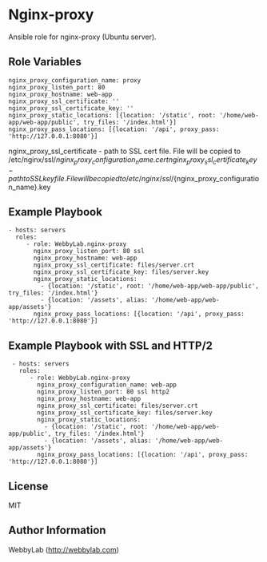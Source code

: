Nginx-proxy
=========

Ansible role for nginx-proxy (Ubuntu server).

Role Variables
--------------
    nginx_proxy_configuration_name: proxy
    nginx_proxy_listen_port: 80
    nginx_proxy_hostname: web-app
    nginx_proxy_ssl_certificate: ''
    nginx_proxy_ssl_certificate_key: ''
    nginx_proxy_static_locations: [{location: '/static', root: '/home/web-app/web-app/public', try_files: '/index.html'}]
    nginx_proxy_pass_locations: [{location: '/api', proxy_pass: 'http://127.0.0.1:8080'}]

nginx_proxy_ssl_certificate - path to SSL cert file. File will be copied to /etc/nginx/ssl/${nginx_proxy_configuration_name}.cert
nginx_proxy_ssl_certificate_key - path to SSL key file. File will be copied to /etc/nginx/ssl/${nginx_proxy_configuration_name}.key

Example Playbook
----------------

    - hosts: servers
      roles:
         - role: WebbyLab.nginx-proxy
           nginx_proxy_listen_port: 80 ssl
           nginx_proxy_hostname: web-app
           nginx_proxy_ssl_certificate: files/server.crt
           nginx_proxy_ssl_certificate_key: files/server.key
           nginx_proxy_static_locations:
             - {location: '/static', root: '/home/web-app/web-app/public', try_files: '/index.html'}
             - {location: '/assets', alias: '/home/web-app/web-app/assets'}
           nginx_proxy_pass_locations: [{location: '/api', proxy_pass: 'http://127.0.0.1:8080'}]



 Example Playbook with SSL and HTTP/2
 ------------------------------------

     - hosts: servers
       roles:
          - role: WebbyLab.nginx-proxy
            nginx_proxy_configuration_name: web-app
            nginx_proxy_listen_port: 80 ssl http2
            nginx_proxy_hostname: web-app
            nginx_proxy_ssl_certificate: files/server.crt
            nginx_proxy_ssl_certificate_key: files/server.key
            nginx_proxy_static_locations:
              - {location: '/static', root: '/home/web-app/web-app/public', try_files: '/index.html'}
              - {location: '/assets', alias: '/home/web-app/web-app/assets'}
            nginx_proxy_pass_locations: [{location: '/api', proxy_pass: 'http://127.0.0.1:8080'}]



License
-------

MIT

Author Information
------------------

WebbyLab (http://webbylab.com)
